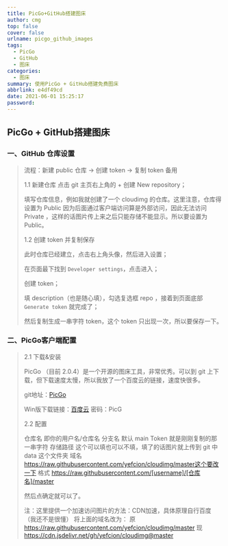 ```yaml
---
title: PicGo+GitHub搭建图床
author: cmg
top: false
cover: false
urlname: picgo_github_images
tags:
  - PicGo
  - GitHub
  - 图床
categories:
  - 图床
summary: 使用PicGo + GitHub搭建免费图床
abbrlink: e4df49cd
date: 2021-06-01 15:25:17
password:
---
```


## PicGo + GitHub搭建图床

### 一、GitHub 仓库设置
> 流程：新建 public 仓库 -> 创建 token -> 复制 token 备用
>
> 1.1 新建仓库
> 点击 git 主页右上角的 + 创建 New repository；
>
> 填写仓库信息，例如我就创建了一个 cloudimg 的仓库。这里注意，仓库得设置为 Public 因为后面通过客户端访问算是外部访问，因此无法访问 Private ，这样的话图片传上来之后只能存储不能显示。所以要设置为 Public。
>
> 1.2 创建 token 并复制保存
>
> 此时仓库已经建立，点击右上角头像，然后进入设置；
>
> 在页面最下找到 `Developer settings`，点击进入；
>
> 创建 token；
>
> 填 description（也是随心填），勾选复选框 repo ，接着到页面底部 `Generate token` 就完成了；
>
> 然后复制生成一串字符 token，这个 token 只出现一次，所以要保存一下。

### 二、PicGo客户端配置

> 2.1 下载&安装
>
> PicGo （目前 2.0.4）是一个开源的图床工具，非常优秀。可以到 git 上下载，但下载速度太慢，所以我放了一个百度云的链接，速度快很多。
>
> git地址：[PicGo](https://github.com/Molunerfinn/PicGo)
>
> Win版下载链接：[百度云](https://pan.baidu.com/s/17KycPMoqNCnc1cR_yQO8nQ) 密码：PicG
>
> 2.2 配置
>
> 仓库名 即你的用户名/仓库名
> 分支名 默认 main
> Token 就是刚刚复制的那一串字符
> 存储路径 这个可以填也可以不填，填了的话图片就上传到 git 中 data 这个文件夹
> 域名 https://raw.githubusercontent.com/yefcion/cloudimg/master这个要改一下 格式 https://raw.githubusercontent.com/[username]/[仓库名]/master
>
> 然后点确定就可以了。
>
> 注：这里提供一个加速访问图片的方法：CDN加速，具体原理自行百度（我还不是很懂）
> 将上面的域名改为：
> 原 https://raw.githubusercontent.com/yefcion/cloudimg/master
> 现 https://cdn.jsdelivr.net/gh/yefcion/cloudimg@master
